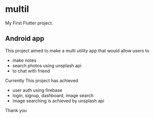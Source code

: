 # multil

My First Flutter project.

## Android app

This project aimed to make a multi utility app that would allow users to
- make notes
- search photos using unsplash api
- to chat with friend

Currently This project has achieved 
- user auth using firebase
- login, signup, dashboard, image search
- image searching is achieved by unsplash api

Thank you
